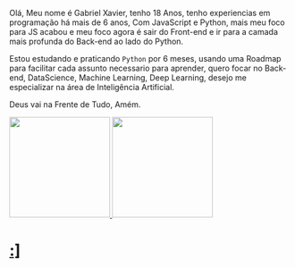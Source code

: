 <p>Olá, Meu nome é Gabriel Xavier, tenho 18 Anos, tenho experiencias em programação há mais de 6 anos, Com JavaScript e Python, mais meu foco para JS acabou e meu foco agora é sair do Front-end e ir para a camada mais profunda do Back-end ao lado do Python.</p>
<p>Estou estudando e praticando <code>Python</code> por 6 meses, usando uma Roadmap para facilitar cada assunto necessario para aprender, quero focar no Back-end, DataScience, Machine Learning, Deep Learning, desejo me especializar na área de Inteligência Artificial.</p>

<p>Deus vai na Frente de Tudo, Amém.</p>

<div>
<a href="https://github.com/0nlySpirit">
<img loading="lazy" height="180em" src="https://github-readme-stats.vercel.app/api/top-langs/?username=G4brielXavier&layout=compact&langs_count=7&theme=dark"/>
<img loading="lazy" height="180em" src="https://github-readme-stats.vercel.app/api?username=G4brielXavier&show_icons=true&theme=dark&include_all_commits=true&count_private=true"/>
</div>

<h1>:]</h1>
